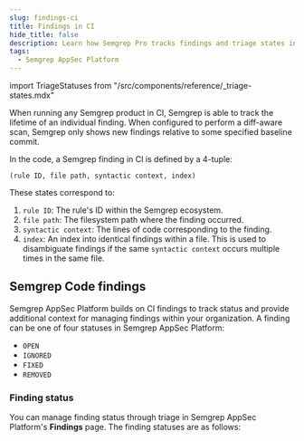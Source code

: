 ```yaml
---
slug: findings-ci
title: Findings in CI
hide_title: false
description: Learn how Semgrep Pro tracks findings and triage states in CI pipelines.
tags:
  - Semgrep AppSec Platform
---
```


import TriageStatuses from "/src/components/reference/_triage-states.mdx"

When running any Semgrep product in CI, Semgrep is able to track the lifetime of an individual finding. When configured to perform a diff-aware scan, Semgrep only shows new findings relative to some specified baseline commit.

In the code, a Semgrep finding in CI is defined by a 4-tuple:

```
(rule ID, file path, syntactic context, index)
```

These states correspond to:

1. `rule ID`: The rule's ID within the Semgrep ecosystem.
1. `file path`: The filesystem path where the finding occurred.
1. `syntactic context`: The lines of code corresponding to the finding.
1. `index`: An index into identical findings within a file. This is used to disambiguate findings if the same `syntactic context` occurs multiple times in the same file.

## Semgrep Code findings

Semgrep AppSec Platform builds on CI findings to track status and provide additional context for managing findings within your organization. A finding can be one of four statuses in Semgrep AppSec Platform:

* `OPEN`
* `IGNORED`
* `FIXED`
* `REMOVED`

### Finding status

You can manage finding status through triage in Semgrep AppSec Platform's **Findings** page. The finding statuses are as follows:

<TriageStatuses />
